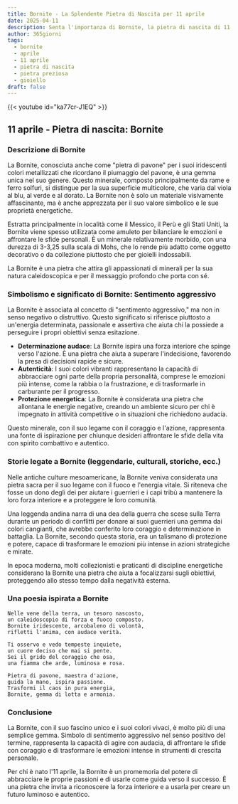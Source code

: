 ```yaml
---
title: Bornite - La Splendente Pietra di Nascita per 11 aprile
date: 2025-04-11
description: Senta l'importanza di Bornite, la pietra di nascita di 11 aprile che simboleggia Sentimento aggressivo. Lasci che la sua bellezza e il suo significato illuminino la sua giornata.
author: 365giorni
tags:
  - bornite
  - aprile
  - 11 aprile
  - pietra di nascita
  - pietra preziosa
  - gioiello
draft: false
---
```


{{< youtube id="ka77cr-J1EQ" >}}

## 11 aprile - Pietra di nascita: Bornite

### Descrizione di Bornite

La Bornite, conosciuta anche come "pietra di pavone" per i suoi iridescenti colori metallizzati che ricordano il piumaggio del pavone, è una gemma unica nel suo genere. Questo minerale, composto principalmente da rame e ferro solfuri, si distingue per la sua superficie multicolore, che varia dal viola al blu, al verde e al dorato. La Bornite non è solo un materiale visivamente affascinante, ma è anche apprezzata per il suo valore simbolico e le sue proprietà energetiche.

Estratta principalmente in località come il Messico, il Perù e gli Stati Uniti, la Bornite viene spesso utilizzata come amuleto per bilanciare le emozioni e affrontare le sfide personali. È un minerale relativamente morbido, con una durezza di 3-3,25 sulla scala di Mohs, che lo rende più adatto come oggetto decorativo o da collezione piuttosto che per gioielli indossabili.

La Bornite è una pietra che attira gli appassionati di minerali per la sua natura caleidoscopica e per il messaggio profondo che porta con sé.

### Simbolismo e significato di Bornite: Sentimento aggressivo

La Bornite è associata al concetto di "sentimento aggressivo," ma non in senso negativo o distruttivo. Questo significato si riferisce piuttosto a un'energia determinata, passionale e assertiva che aiuta chi la possiede a perseguire i propri obiettivi senza esitazione.

- **Determinazione audace**: La Bornite ispira una forza interiore che spinge verso l'azione. È una pietra che aiuta a superare l'indecisione, favorendo la presa di decisioni rapide e sicure.
- **Autenticità**: I suoi colori vibranti rappresentano la capacità di abbracciare ogni parte della propria personalità, comprese le emozioni più intense, come la rabbia o la frustrazione, e di trasformarle in carburante per il progresso.
- **Protezione energetica**: La Bornite è considerata una pietra che allontana le energie negative, creando un ambiente sicuro per chi è impegnato in attività competitive o in situazioni che richiedono audacia.

Questo minerale, con il suo legame con il coraggio e l'azione, rappresenta una fonte di ispirazione per chiunque desideri affrontare le sfide della vita con spirito combattivo e autentico.

### Storie legate a Bornite (leggendarie, culturali, storiche, ecc.)

Nelle antiche culture mesoamericane, la Bornite veniva considerata una pietra sacra per il suo legame con il fuoco e l'energia vitale. Si riteneva che fosse un dono degli dei per aiutare i guerrieri e i capi tribù a mantenere la loro forza interiore e a proteggere le loro comunità.

Una leggenda andina narra di una dea della guerra che scese sulla Terra durante un periodo di conflitti per donare ai suoi guerrieri una gemma dai colori cangianti, che avrebbe conferito loro coraggio e determinazione in battaglia. La Bornite, secondo questa storia, era un talismano di protezione e potere, capace di trasformare le emozioni più intense in azioni strategiche e mirate.

In epoca moderna, molti collezionisti e praticanti di discipline energetiche considerano la Bornite una pietra che aiuta a focalizzarsi sugli obiettivi, proteggendo allo stesso tempo dalla negatività esterna.

### Una poesia ispirata a Bornite

```
Nelle vene della terra, un tesoro nascosto,  
un caleidoscopio di forza e fuoco composto.  
Bornite iridescente, arcobaleno di volontà,  
rifletti l'anima, con audace verità.

Ti osservo e vedo tempeste inquiete,  
un cuore deciso che mai si pente.  
Sei il grido del coraggio che osa,  
una fiamma che arde, luminosa e rosa.

Pietra di pavone, maestra d'azione,  
guida la mano, ispira passione.  
Trasformi il caos in pura energia,  
Bornite, gemma di lotta e armonia.
```

### Conclusione

La Bornite, con il suo fascino unico e i suoi colori vivaci, è molto più di una semplice gemma. Simbolo di sentimento aggressivo nel senso positivo del termine, rappresenta la capacità di agire con audacia, di affrontare le sfide con coraggio e di trasformare le emozioni intense in strumenti di crescita personale.

Per chi è nato l'11 aprile, la Bornite è un promemoria del potere di abbracciare le proprie passioni e di usarle come guida verso il successo. È una pietra che invita a riconoscere la forza interiore e a usarla per creare un futuro luminoso e autentico.